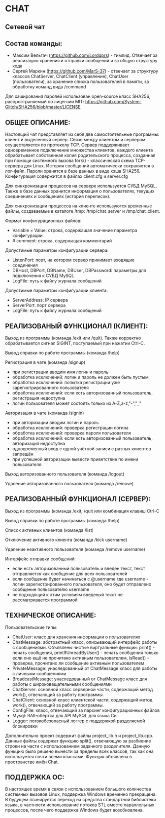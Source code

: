 # CHAT

## Сетевой чат

## Состав команды:
 - Максим Вельгач (https://github.com/Lordgprs) - тимлид. Отвечает за реализацию хранения и отправки сообщений и за общую структуру кода
 - Сергей Маркин (https://github.com/MarS-37) - отвечает за структуру классов ChatServer, ChatClient (управление), ChatUser (пользователи), за хранение списка пользователей в памяти, за обработку команд вида /command

Для хэширования паролей использован open-source класс SHA256, распространяемый по лицензии MIT: https://github.com/System-Glitch/SHA256/blob/master/LICENSE

## ОБЩЕЕ ОПИСАНИЕ:

Настоящий чат представляет из себя две самостоятельные программы: клиент и выделенный сервер. Связь между клиентом и сервером осуществляется по протоколу TCP.
Сервер поддерживает одновременное подключение множества клиентов, каждого клиента обрабатывает собственная копия родительского процесса, созданная при помощи системного вызова fork() - 
классическая схема TCP-сервера для Linux. История сообщений автоматически сохраняется в лог-файл. Пароли хранятся в базе данных в виде хэша SHA256. Конфигурация содержится в файлах
client.cfg и server.cfg

Для синхронизации процессов на сервере используется СУБД MySQL. Также в базе данных хранится информация о пользователях, текущих соединениях и сообщениях (история переписок).

Для синхронизации процессов на клиенте используются временные файлы, создаваемые в каталоге /tmp: /tmp/chat_server и /tmp/chat_client.

Формат конфигурационных файлов:
 - Variable = Value: строка, содержащая значение параметра конфигурации
 - \# comment: строка, содержащая комментарий

Допустимые параметры конфигурации сервера:
 - ListenPort: порт, на котором сервер принимает входящие соединения
 - DBHost, DBPort, DBName, DBUser, DBPassword: параметры для подключения к СУБД MySQL
 - LogFile: путь к файлу журнала сообщений

Допустимые параметры конфигурации клиента:
 - ServerAddress: IP сервера
 - ServerPort: порт сервера
 - LogFile: путь к файлу журнала сообщений

## РЕАЛИЗОВАНЫЙ ФУНКЦИОНАЛ (КЛИЕНТ):
 
Выход из программы (команда /exit или /quit). Также корректно обрабатывается сигнал SIGINT, поступаемый при нажатии Ctrl-C.

Вывод справки по работе программы (команда /help) 

Регистрация в чате (команда /signup)
 - при регистрации вводим имя логин и пароль
 - обработка исключений: логин и пароль не должен быть пустым
 - обработка исключений: попытка регистрации уже зарегистрированного пользователя
 - обработка исключений: если есть авторизованный пользователь, регистрация недоступна
 - логин пользователя может состоять только из A-Z,a-z,"-","_"
 
Авторизация в чате (команда /signin)
 - при авторизации вводим логин и пароль
 - обработка исключений: проверка регистрации логина
 - обработка исключений: проверка пароля пользователя
 - обработка исключений: если есть авторизованный пользователь, авторизация недоступна
 - одновременный вход с одной учётной записи с разных клиентов запрещён
 - при успешной авторизации вывести приветствие по имени пользователя

Выход авторизованного пользователя (команда /logout)

Удаление авторизованного пользователя (команда /remove)

## РЕАЛИЗОВАННЫЙ ФУНКЦИОНАЛ (СЕРВЕР):

Выход из программы (команда /exit, /quit или комбинация клавиш Ctrl-C

Вывод справки по работе программы (команда /help)

Список активных клиентов (команда /list)

Отключение активного клиента (команда /kick username)

Удаление неактивного пользователя (команда /remove username)

Интерфейс отправки сообщений:
 - если есть авторизованный пользователь и введен текст, текст отправляется как 
	сообщение для всех пользователей
 - если сообщение будет начинаться с @username где username - логин зарегистрированного пользователя,
	оно будет отправлено сообщение пользователю username
 - не подходящий к этим условиям введеный текст не рассматривается программой
 
## ТЕХНИЧЕСКОЕ ОПИСАНИЕ:

 Пользовательские типы:
 - ChatUser: класс для хранения информации о пользователях
 - ChatMessage: абстрактный класс, описывающий интерфейс работы с сообщениями. Объявлены чистые виртуальные функции:
 print() - печать сообщения, 
 printIfUnreadByUser() - печать сообщения только если оно ещё не прочитано активным пользователем,
 isRead() - проверка, прочитано ли сообщение активным пользователем
 - PrivateMessage: унаследованный от ChatMessage класс для работы с личными сообщениями
 - BroadcastMessage: унаследованный от ChatMessage класс для работы с широковещательными сообщениями
 - ChatServer: основной класс серверной части, содержащий метод work(), отвечающий за работу программы.
 - ChatClient: основной класс клиентской части, содержащий метод work(), отвечающий за работу программы.
 - ConfigFile: класс, отвечающий за парсинг конфигурационных файлов
 - Mysql: RAII-обёртка для API MySQL для языка Си
 - Logger: потокобезопасный логгер с поддержкой разделяемой блокировки

 Дополнительно проект содержит файлы project_lib.h и project_lib.cpp. Данные файлы содержат функцию split(), отвечающую за разбиение строки на части с использованием заданного разделителя.
 Данную функцию было решено вынести за пределы всех классов, так как она используется почти всеми классами. Функция объявлена в пространстве имён Chat.

## ПОДДЕРЖКА ОС:

 В настоящее время в связи с использованием большого количества системных вызовов Linux, поддержка Windows временно прекращена. В будущем планируется переход на средства
 стандартной библиотеки языка, в частности использование потоков STL вместо параллельных процессов, после чего поддержка Windows будет возобновлена.
 
